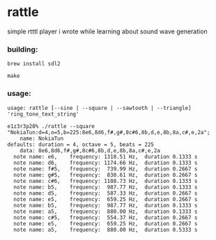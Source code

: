 # rattle

simple rtttl player i wrote while learning about sound wave generation

### building:

`brew install sdl2`

`make`

### usage:

`usage: rattle [--sine | --square | --sawtooth | --triangle] 'ring_tone_text_string'`

```
e1z3r3p20% ./rattle --square "NokiaTun:d=4,o=5,b=225:8e6,8d6,f#,g#,8c#6,8b,d,e,8b,8a,c#,e,2a";
    name: NokiaTun
defaults: duration = 4, octave = 5, beats = 225
    data: 8e6,8d6,f#,g#,8c#6,8b,d,e,8b,8a,c#,e,2a
  note name: e6,	frequency: 1318.51 Hz,	duration 0.1333 s
  note name: d6,	frequency: 1174.66 Hz,	duration 0.1333 s
  note name: f#5,	frequency:  739.99 Hz,	duration 0.2667 s
  note name: g#5,	frequency:  830.61 Hz,	duration 0.2667 s
  note name: c#6,	frequency: 1108.73 Hz,	duration 0.1333 s
  note name: b5,	frequency:  987.77 Hz,	duration 0.1333 s
  note name: d5,	frequency:  587.33 Hz,	duration 0.2667 s
  note name: e5,	frequency:  659.25 Hz,	duration 0.2667 s
  note name: b5,	frequency:  987.77 Hz,	duration 0.1333 s
  note name: a5,	frequency:  880.00 Hz,	duration 0.1333 s
  note name: c#5,	frequency:  554.37 Hz,	duration 0.2667 s
  note name: e5,	frequency:  659.25 Hz,	duration 0.2667 s
  note name: a5,	frequency:  880.00 Hz,	duration 0.5333 s
```
